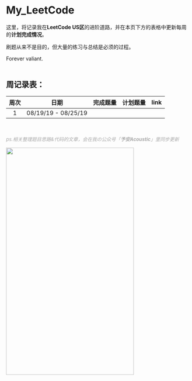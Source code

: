 # My_LeetCode

这里，将记录我在**LeetCode US区**的进阶道路，并在本页下方的表格中更新每周的**计划完成情况**。  
  
刷题从来不是目的，但大量的练习与总结是必须的过程。  
  
Forever valiant.
<br/>
<br/>  
  
## 周记录表：
 周次 | 日期 | 完成题量 | 计划题量 | link  
 :----:| :----: | :----: | :----: | :----  
 1 | 08/19/19 - 08/25/19 |  |  |  |
   
 <br/>  
   
 <font color = #A9A9A9 size = 2> *ps.相关整理题目思路&代码的文章，会在我の公众号「**予安Acoustic**」里同步更新* </font>  

 <img src="http://ww3.sinaimg.cn/large/006tNc79ly1g64j8raevmj30jg0yjjv8.jpg" width = "350" height = "621" div align=center />
